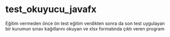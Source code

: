 # test_okuyucu_javafx
Eğitim vermeden önce ön test eğitim verdikten sonra da son test uygulayan bir kurumun  sınav kağıtlarını okuyan ve xlsx formatında çıktı veren program
